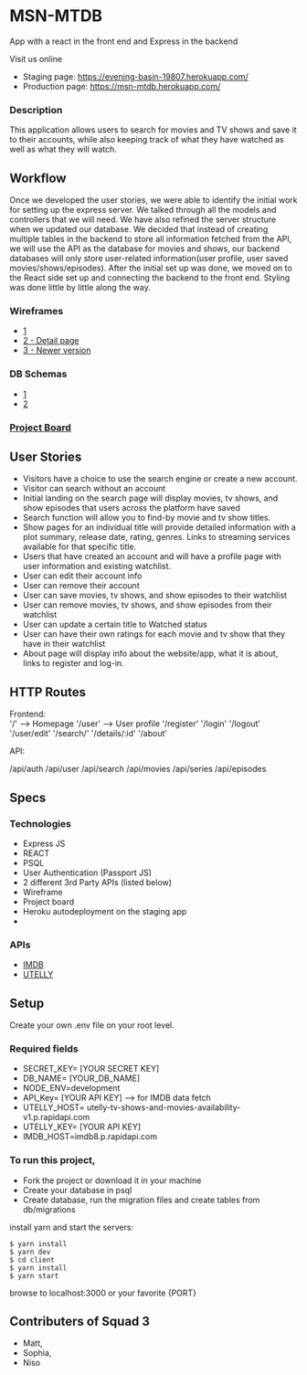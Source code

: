 # MSN-MTDB 
App with a react in the front end and Express in the backend

Visit us online
- Staging page: https://evening-basin-19807.herokuapp.com/
- Production page: https://msn-mtdb.herokuapp.com/

### Description

This application allows users to search for movies and TV shows and save it to their accounts, while also keeping track of what they have watched as well as what they will watch.

## Workflow

Once we developed the user stories, we were able to identify the initial work for setting up the express server. We talked through all the models and controllers that we will need. We have also refined the server structure when we updated our database. We decided that instead of creating multiple tables in the backend to store all information fetched from the API, we will use the API as the database for movies and shows, our backend databases will only store user-related information(user profile, user saved movies/shows/episodes). After the initial set up was done, we moved on to the React side set up and connecting the backend to the front end. Styling was done little by little along the way. 

### Wireframes
- [1](https://ibb.co/Hpsq3Jp)
- [2 - Detail page](https://ibb.co/h7r59gF)
- [3 - Newer version](https://ibb.co/2Y22w8B)

### DB Schemas
- [1](https://ibb.co/s1RnN7m)
- [2](https://ibb.co/JrvCqZV)
### [Project Board](https://github.com/lsysophia/MSN-MTDB/projects/1)

## User Stories
- Visitors have a choice to use the search engine or create a new account.
- Visitor can search without an account
- Initial landing on the search page will display movies, tv shows, and show episodes that users across the platform have saved
- Search function will allow you to find-by movie and tv show titles.
- Show pages for an individual title will provide detailed information with a plot summary, release date, rating, genres. Links to streaming services available for that specific title.
- Users that have created an account and will have a profile page with user information and existing watchlist.
- User can edit their account info
- User can remove their account
- User can save movies, tv shows, and show episodes to their watchlist
- User can remove movies, tv shows, and show episodes from their watchlist
- User can update a certain title to Watched status
- User can have their own ratings for each movie and tv show that they have in their watchlist
- About page will display info about the website/app, what it is about, links to register and log-in.


## HTTP Routes

Frontend:  
'/' --> Homepage
'/user' --> User profile
'/register'
'/login'
'/logout'
'/user/edit'
'/search/'
'/details/:id'
'/about'

API:

/api/auth
/api/user
/api/search
/api/movies
/api/series
/api/episodes

## Specs 

### Technologies
- Express JS
- REACT
- PSQL
- User Authentication (Passport JS)
- 2 different 3rd Party APIs (listed below)
- Wireframe
- Project board
- Heroku autodeployment on the staging app
- 

### APIs
* [IMDB](https://rapidapi.com/apidojo/api/imdb8)
* [UTELLY](https://rapidapi.com/utelly/api/utelly)

## Setup

Create your own .env file on your root level. 

### Required fields
- SECRET_KEY= [YOUR SECRET KEY]
- DB_NAME= [YOUR_DB_NAME]
- NODE_ENV=development
- API_Key= [YOUR API KEY] --> for IMDB data fetch
- UTELLY_HOST= utelly-tv-shows-and-movies-availability-v1.p.rapidapi.com
- UTELLY_KEY= [YOUR API KEY]
- IMDB_HOST=imdb8.p.rapidapi.com

### To run this project, 

- Fork the project or download it in your machine
- Create your database in psql
- Create database, run the migration files and create tables from db/migrations 

install yarn and start the servers:
```
$ yarn install
$ yarn dev
$ cd client
$ yarn install
$ yarn start
```

browse to localhost:3000 or your favorite {PORT}


## Contributers of Squad 3 
- Matt,
- Sophia, 
- Niso 
